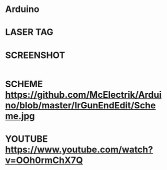 # Arduino

# LASER TAG

# SCREENSHOT
<img scr = "IrGunEndEdit/Screenshot.png"/>

# SCHEME https://github.com/McElectrik/Arduino/blob/master/IrGunEndEdit/Scheme.jpg

# YOUTUBE https://www.youtube.com/watch?v=OOh0rmChX7Q
